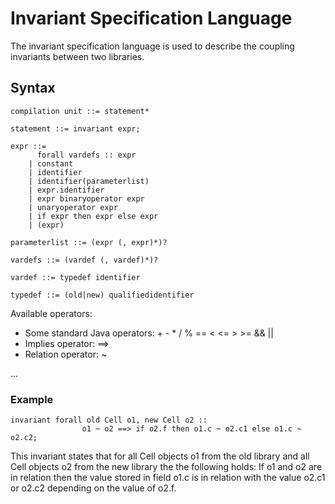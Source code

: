 Invariant Specification Language
================================

The invariant specification language is used to describe the coupling invariants
between two libraries.

Syntax
------
	
	compilation unit ::= statement* 

	statement ::= invariant expr;
	
	expr ::= 
		  forall vardefs :: expr
    	| constant  
    	| identifier
    	| identifier(parameterlist)
    	| expr.identifier
    	| expr binaryoperator expr
    	| unaryoperator expr
    	| if expr then expr else expr
    	| (expr)

	parameterlist ::= (expr (, expr)*)?
	
	vardefs ::= (vardef (, vardef)*)?
 
	vardef ::= typedef identifier

	typedef ::= (old|new) qualifiedidentifier
	
Available operators: 

- Some standard Java operators: + - * / %  == < <= > >= && ||
- Implies operator: ==>
- Relation operator: ~ 

...
	
### Example

	invariant forall old Cell o1, new Cell o2 ::
					o1 ~ o2 ==>	if o2.f then o1.c ~ o2.c1 else o1.c ~ o2.c2;
					
This invariant states that for all Cell objects o1 from the old library
and all Cell objects o2 from the new library the the following holds:
If o1 and o2 are in relation then the value stored in field o1.c is in relation 
with the value o2.c1 or o2.c2 depending on the value of o2.f.
